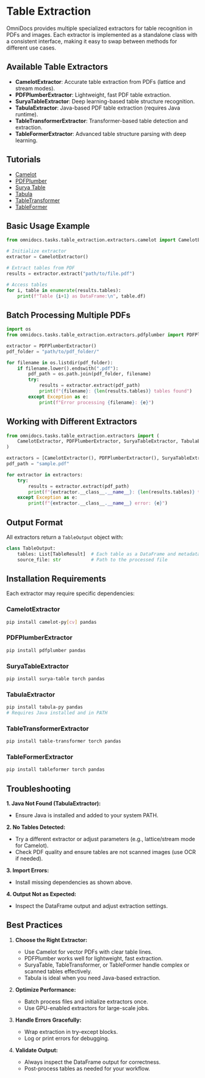 # Table Extraction

OmniDocs provides multiple specialized extractors for table recognition in PDFs and images. Each extractor is implemented as a standalone class with a consistent interface, making it easy to swap between methods for different use cases.

## Available Table Extractors

- **CamelotExtractor**: Accurate table extraction from PDFs (lattice and stream modes).
- **PDFPlumberExtractor**: Lightweight, fast PDF table extraction.
- **SuryaTableExtractor**: Deep learning-based table structure recognition.
- **TabulaExtractor**: Java-based PDF table extraction (requires Java runtime).
- **TableTransformerExtractor**: Transformer-based table detection and extraction.
- **TableFormerExtractor**: Advanced table structure parsing with deep learning.

## Tutorials

- [Camelot](tutorials/camelot.ipynb)
- [PDFPlumber](tutorials/pdfplumber.ipynb)
- [Surya Table](tutorials/surya_table.ipynb)
- [Tabula](tutorials/tabula.ipynb)
- [TableTransformer](tutorials/tabletransformer.ipynb)
- [TableFormer](tutorials/tableformer.ipynb)

## Basic Usage Example

```python
from omnidocs.tasks.table_extraction.extractors.camelot import CamelotExtractor

# Initialize extractor
extractor = CamelotExtractor()

# Extract tables from PDF
results = extractor.extract("path/to/file.pdf")

# Access tables
for i, table in enumerate(results.tables):
    print(f"Table {i+1} as DataFrame:\n", table.df)
```

## Batch Processing Multiple PDFs

```python
import os
from omnidocs.tasks.table_extraction.extractors.pdfplumber import PDFPlumberExtractor

extractor = PDFPlumberExtractor()
pdf_folder = "path/to/pdf_folder/"

for filename in os.listdir(pdf_folder):
    if filename.lower().endswith(".pdf"):
        pdf_path = os.path.join(pdf_folder, filename)
        try:
            results = extractor.extract(pdf_path)
            print(f"{filename}: {len(results.tables)} tables found")
        except Exception as e:
            print(f"Error processing {filename}: {e}")
```

## Working with Different Extractors

```python
from omnidocs.tasks.table_extraction.extractors import (
    CamelotExtractor, PDFPlumberExtractor, SuryaTableExtractor, TabulaExtractor
)

extractors = [CamelotExtractor(), PDFPlumberExtractor(), SuryaTableExtractor(), TabulaExtractor()]
pdf_path = "sample.pdf"

for extractor in extractors:
    try:
        results = extractor.extract(pdf_path)
        print(f"{extractor.__class__.__name__}: {len(results.tables)} tables")
    except Exception as e:
        print(f"{extractor.__class__.__name__} error: {e}")
```

## Output Format

All extractors return a `TableOutput` object with:

```python
class TableOutput:
    tables: List[TableResult]  # Each table as a DataFrame and metadata
    source_file: str           # Path to the processed file
```

## Installation Requirements

Each extractor may require specific dependencies:

### CamelotExtractor
```bash
pip install camelot-py[cv] pandas
```

### PDFPlumberExtractor
```bash
pip install pdfplumber pandas
```

### SuryaTableExtractor
```bash
pip install surya-table torch pandas
```

### TabulaExtractor
```bash
pip install tabula-py pandas
# Requires Java installed and in PATH
```

### TableTransformerExtractor
```bash
pip install table-transformer torch pandas
```

### TableFormerExtractor
```bash
pip install tableformer torch pandas
```

## Troubleshooting

**1. Java Not Found (TabulaExtractor):**
  - Ensure Java is installed and added to your system PATH.

**2. No Tables Detected:**
  - Try a different extractor or adjust parameters (e.g., lattice/stream mode for Camelot).
  - Check PDF quality and ensure tables are not scanned images (use OCR if needed).

**3. Import Errors:**
  - Install missing dependencies as shown above.

**4. Output Not as Expected:**
  - Inspect the DataFrame output and adjust extraction settings.

## Best Practices

1. **Choose the Right Extractor:**
   - Use Camelot for vector PDFs with clear table lines.
   - PDFPlumber works well for lightweight, fast extraction.
   - SuryaTable, TableTransformer, or TableFormer handle complex or scanned tables effectively.
   - Tabula is ideal when you need Java-based extraction.

2. **Optimize Performance:**
   - Batch process files and initialize extractors once.
   - Use GPU-enabled extractors for large-scale jobs.

3. **Handle Errors Gracefully:**
   - Wrap extraction in try-except blocks.
   - Log or print errors for debugging.

4. **Validate Output:**
   - Always inspect the DataFrame output for correctness.
   - Post-process tables as needed for your workflow.
